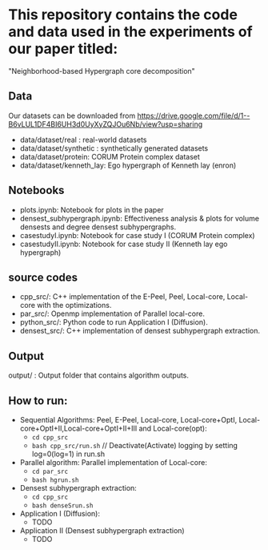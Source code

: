 # This repository contains the code and data used in the experiments of our paper titled:
"Neighborhood-based Hypergraph core decomposition"
## Data
Our datasets can be downloaded from https://drive.google.com/file/d/1--B6vLUL1DF4BI6UH3d0UyXyZQJOu6Nb/view?usp=sharing 
- data/dataset/real : real-world datasets
- data/dataset/synthetic : synthetically generated datasets
- data/dataset/protein: CORUM Protein complex dataset
- data/dataset/kenneth_lay: Ego hypergraph of Kenneth lay (enron)

## Notebooks
- plots.ipynb: Notebook for plots in the paper
- densest_subhypergraph.ipynb: Effectiveness analysis & plots for volume densests and degree densest subhypergraphs.
- casestudyI.ipynb: Notebook for case study I (CORUM Protein complex)
- casestudyII.ipynb: Notebook for case study II (Kenneth lay ego hypergraph)

## source codes
- cpp_src/: C++ implementation of the E-Peel, Peel, Local-core, Local-core with the optimizations.
- par_src/: Openmp implementation of Parallel local-core.
- python_src/: Python code to run Application I (Diffusion).
- densest_src/: C++ implementation of densest subhypergraph extraction.

## Output
output/ : Output folder that contains algorithm outputs.

## How to run:
- Sequential Algorithms: Peel, E-Peel, Local-core, Local-core+OptI, Local-core+OptI+II,Local-core+OptI+II+III and Local-core(opt): 
  - `cd cpp_src` 
  - `bash cpp_src/run.sh` // Deactivate(Activate) logging by setting log=0(log=1) in run.sh
- Parallel algorithm: Parallel implementation of Local-core:
  - `cd par_src`
  - `bash hgrun.sh`
- Densest subhypergraph extraction: 
  - `cd cpp_src`
  - `bash denseSrun.sh`
- Application I (Diffusion):
  - TODO
- Application II (Densest subhypergraph extraction)
  - TODO
